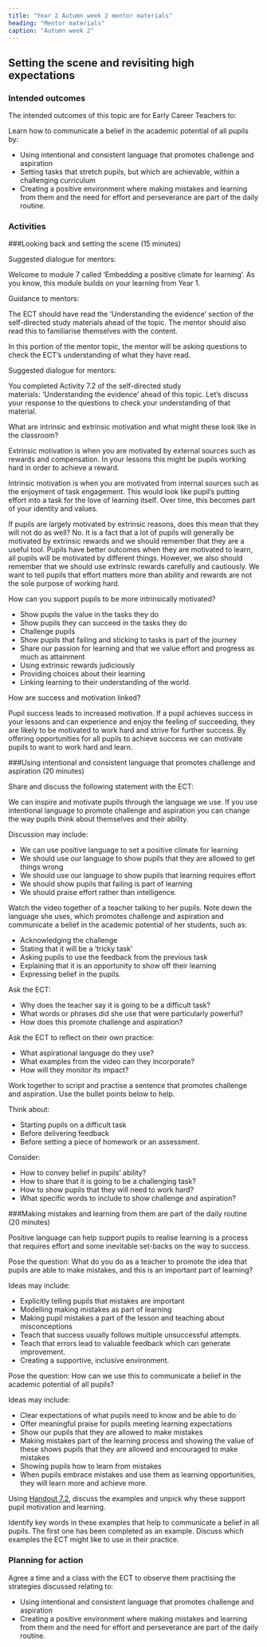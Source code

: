 ```yaml
---
title: "Year 2 Autumn week 2 mentor materials"
heading: "Mentor materials"
caption: "Autumn week 2"
---
```



## Setting the scene and revisiting high expectations

### Intended outcomes

The intended outcomes of this topic are for Early Career Teachers to:

Learn how to communicate a belief in the academic potential of all pupils by:

- Using intentional and consistent language that promotes challenge and aspiration
- Setting tasks that stretch pupils, but which are achievable, within a challenging curriculum
- Creating a positive environment where making mistakes and learning from them and the need for effort and perseverance are part of the daily routine.                                                                                                                                                                                                                                                                                                                                                                                                                                                                                                                                                                                                                                                                                                                                                                                                                                                                                                                                                                                                                                                                                                                                                                                                                                                                                                                                                                                                                                                                                                                                                                                                                                                                                                                                                                                                                                                                                                                                                                                                                                                                                                                                                                                                                                                                                                                                                                                                                                                                                                                                                                                                                                                                                                                                                                                                                                                                                                                                                                                                                                                                                                                                                                                                                                                                                                                                                                                                                                                                                                                                                                                                                                                                                                                                                                                                                                                                                                                                                                                                                                                                                                                                                                                                                                                                                                                                                                                                                                                                                                                                                                                                                                                                                                                                                                                                                                                                                    

### Activities

###Looking back and setting the scene (15 minutes)

Suggested dialogue for mentors: 

Welcome to module 7 called ‘Embedding a positive climate for learning’. As you know, this module builds on your learning from Year 1.

Guidance to mentors: 

The ECT should have read the ‘Understanding the evidence’ section of the self-directed study materials ahead of the topic. The mentor should also read this to familiarise themselves with the content. 

In this portion of the mentor topic, the mentor will be asking questions to check the ECT’s understanding of what they have read. 

Suggested dialogue for mentors: 

You completed Activity 7.2 of the self-directed study materials: ‘Understanding the evidence’ ahead of this topic. Let’s discuss your response to the questions to check your understanding of that material. 

What are intrinsic and extrinsic motivation and what might these look like in the classroom? 

Extrinsic motivation is when you are motivated by external sources such as rewards and compensation. In your lessons this might be pupils working hard in order to achieve a reward.

Intrinsic motivation is when you are motivated from internal sources such as the enjoyment of task engagement. This would look like pupil’s putting effort into a task for the love of learning itself. Over time, this becomes part of your identity and values.

If pupils are largely motivated by extrinsic reasons, does this mean that they will not do as well? No. It is a fact that a lot of pupils will generally be motivated by extrinsic rewards and we should remember that they are a useful tool. Pupils have better outcomes when they are motivated to learn, all pupils will be motivated by different things. However, we also should remember that we should use extrinsic rewards carefully and cautiously. We want to tell pupils that effort matters more than ability and rewards are not the sole purpose of working hard.

How can you support pupils to be more intrinsically motivated?

- Show pupils the value in the tasks they do
- Show pupils they can succeed in the tasks they do
- Challenge pupils
- Show pupils that failing and sticking to tasks is part of the journey
- Share our passion for learning and that we value effort and progress as much as attainment
- Using extrinsic rewards judiciously
- Providing choices about their learning
- Linking learning to their understanding of the world.

How are success and motivation linked?

Pupil success leads to increased motivation. If a pupil achieves success in your lessons and can experience and enjoy the feeling of succeeding, they are likely to be motivated to work hard and strive for further success. By offering opportunities for all pupils to achieve success we can motivate pupils to want to work hard and learn.

###Using intentional and consistent language that promotes challenge and aspiration (20 minutes)

Share and discuss the following statement with the ECT: 

We can inspire and motivate pupils through the language we use. If you use intentional language to promote challenge and aspiration you can change the way pupils think about themselves and their ability.

Discussion may include:

- We can use positive language to set a positive climate for learning
- We should use our language to show pupils that they are allowed to get things wrong
- We should use our language to show pupils that learning requires effort
- We should show pupils that failing is part of learning
- We should praise effort rather than intelligence.

Watch the video together of a teacher talking to her pupils. Note down the language she uses, which promotes challenge and aspiration and communicate a belief in the academic potential of her students, such as:

- Acknowledging the challenge
- Stating that it will be a ‘tricky task’
- Asking pupils to use the feedback from the previous task
- Explaining that it is an opportunity to show off their learning
- Expressing belief in the pupils.

Ask the ECT:

- Why does the teacher say it is going to be a difficult task?
- What words or phrases did she use that were particularly powerful?
- How does this promote challenge and aspiration?

Ask the ECT to reflect on their own practice:

- What aspirational language do they use?
- What examples from the video can they incorporate?
- How will they monitor its impact?

Work together to script and practise a sentence that promotes challenge and aspiration. Use the bullet points below to help.

Think about:

- Starting pupils on a difficult task
- Before delivering feedback
- Before setting a piece of homework or an assessment.

Consider:

- How to convey belief in pupils’ ability?
- How to share that it is going to be a challenging task?
- How to show pupils that they will need to work hard?
- What specific words to include to show challenge and aspiration?

###Making mistakes and learning from them are part of the daily routine (20 minutes)

Positive language can help support pupils to realise learning is a process that requires effort and some inevitable set-backs on the way to success.

Pose the question: What do you do as a teacher to promote the idea that pupils are able to make mistakes, and this is an important part of learning?

Ideas may include:

- Explicitly telling pupils that mistakes are important
- Modelling making mistakes as part of learning
- Making pupil mistakes a part of the lesson and teaching about misconceptions
- Teach that success usually follows multiple unsuccessful attempts.
- Teach that errors lead to valuable feedback which can generate improvement.
- Creating a supportive, inclusive environment.

Pose the question: How can we use this to communicate a belief in the academic potential of all pupils?

Ideas may include:

- Clear expectations of what pupils need to know and be able to do
- Offer meaningful praise for pupils meeting learning expectations
- Show our pupils that they are allowed to make mistakes
- Making mistakes part of the learning process and showing the value of these shows pupils that they are allowed and encouraged to make mistakes
- Showing pupils how to learn from mistakes
- When pupils embrace mistakes and use them as learning opportunities, they will learn more and achieve more.

Using [Handout 7.2](/assets/materials/edt-Block-7-mentor-handout-7.2.pdf), discuss the examples and unpick why these support pupil motivation and learning.

Identify key words in these examples that help to communicate a belief in all pupils. The first one has been completed as an example. Discuss which examples the ECT might like to use in their practice.

### Planning for action

Agree a time and a class with the ECT to observe them practising the strategies discussed relating to:

- Using intentional and consistent language that promotes challenge and aspiration
- Creating a positive environment where making mistakes and learning from them and the need for effort and perseverance are part of the daily routine.                                                                                                                                                                                                                                                                                                                                                                                                                                                                                                                                                                                                                                                                                                                                                                                                                                                                                                                                                                                                                                                                                                                                                                                                                                                                                                                                                                                                                                                                                                                                                                                                                                                                                                                                                                                                                                                                                                                                                                                                                                                                                                                                                                                                                                                                                                                                                                                                                                                                                                                                                                                                                                                                                                                                                                                                                                                                                                                                                                                                                                                                                                                                                                                                                                                                                                                                                                                                                                                                                                                                                                                                                                                                                                                                                                                                                                                                                                                                                                                                                                                                                                                                                                                                                                                                                                                                                                                                                                                                                                                                                                                                                                                                                                                                                                                                                                                                                                                                                                                                                           

